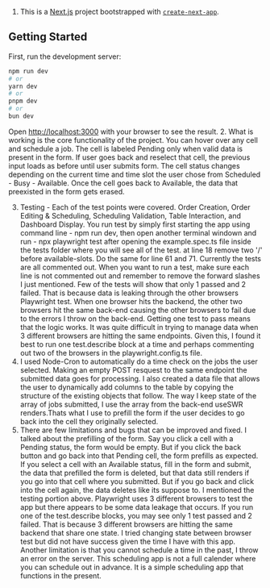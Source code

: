1. This is a [Next.js](https://nextjs.org) project bootstrapped with [`create-next-app`](https://nextjs.org/docs/app/api-reference/cli/create-next-app).

## Getting Started

First, run the development server:

```bash
npm run dev
# or
yarn dev
# or
pnpm dev
# or
bun dev
```
Open [http://localhost:3000](http://localhost:3000) with your browser to see the result.
2. What is working is the core functionality of the project. You can hover over any cell and schedule a job. The cell is labeled Pending only when valid data is present in the form. If user goes back and reselect that cell, the previous input loads as before until user submits form. The cell status changes depending on the current time and time slot the user chose from Scheduled - Busy - Available. Once the cell goes back to Available, the data that preexisted in the form gets erased.

3. Testing - Each of the test points were covered. Order Creation, Order Editing & Scheduling, Scheduling Validation, Table Interaction, and Dashboard Display. You run test by simply first starting the app using command line - npm run dev, then open another terminal windown and run - npx playwright test after opening the example.spec.ts file inside the tests folder where you will see all of the test. at line 18 remove two '/' before available-slots. Do the same for line 61 and 71. Currently the tests are all commented out. When you want to run a test, make sure each line is not commented out and remember to remove the forward slashes I just mentioned. Few of the tests will show that only 1 passed and 2 failed. That is because data is leaking through the other browsers Playwright test. When one browser hits the backend, the other two browsers hit the same back-end causing the other browsers to fail due to the errors I throw on the back-end. Getting one test to pass means that the logic works. It was quite difficult in trying to manage data when 3 different browsers are hitting the same endpoints. Given this, I found it best to run one test.describe block at a time and perhaps commenting out two of the browsers in the playwright.config.ts file.
4. I used Node-Cron to automatically do a time check on the jobs the user selected. Making an empty POST resquest to the same endpoint the submitted data goes for processing. I also created a data file that allows the user to dynamically add columns to the table by copying the structure of the existing objects that follow. The way I keep state of the array of jobs submitted, I use the array from the back-end useSWR renders.Thats what I use to prefill the form if the user decides to go back into the cell they originally selected.
5. There are few limitations and bugs that can be improved and fixed. I talked about the prefilling of the form. Say you click a cell with a Pending status, the form would be empty. But if you click the back button and go back into that Pending cell, the form prefills as expected. If you select a cell with an Available status, fill in the form and submit, the data that prefilled the form is deleted, but that data still renders if you go into that cell where you submitted. But if you go back and click into the cell again, the data deletes like its suppose to. I mentioned the testing portion above. Playwright uses 3 different browsers to test the app but there appears to be some data leakage that occurs. If you run one of the test.describe blocks, you may see only 1 test passed and 2 failed. That is because 3 different browsers are hitting the same backend that share one state. I tried changing state between browser test but did not have success given the time I have with this app. Another limitation is that you cannot schedule a time in the past, I throw an error on the server. This scheduling app is not a full calender where you can schedule out in advance. It is a simple scheduling app that functions in the present.
